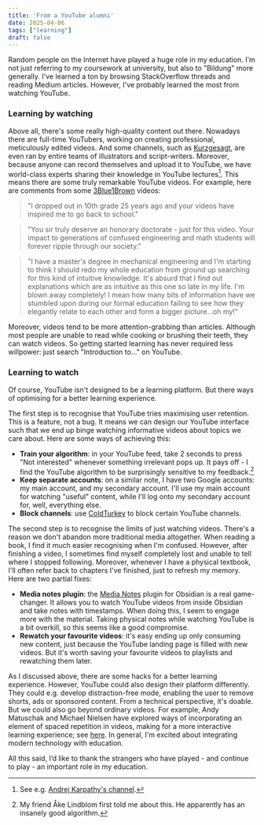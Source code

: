 ```yaml
---
title: 'From a YouTube alumni'
date: 2025-04-06
tags: ["learning"]
draft: false
---
```


Random people on the Internet have played a huge role in my education. I'm not just referring to my coursework at university, but also to "Bildung" more generally. I've learned a ton by browsing StackOverflow threads and reading Medium articles. However, I've probably learned the most from watching YouTube.

### Learning by watching
Above all, there's some really high-quality content out there. Nowadays there are full-time YouTubers, working on creating professional, meticulously edited videos. And some channels, such as [Kurzgesagt](https://www.youtube.com/channel/UCsXVk37bltHxD1rDPwtNM8Q), are even ran by entire teams of illustrators and script-writers. Moreover, because anyone can record themselves and upload it to YouTube, we have world-class experts sharing their knowledge in YouTube lectures[^1]. This means there are some truly remarkable YouTube videos. For example, here are comments from some [3Blue1Brown](https://www.youtube.com/@3blue1brown) videos:

> "I dropped out in 10th grade 25 years ago and your videos have inspired me to go back to school."

> "You sir truly deserve an honorary doctorate - just for this video. Your impact to generations of confused engineering and math students will forever ripple through our society."

> "I have a master's degree in mechanical engineering and I'm starting to think I should redo my whole education from ground up searching for this kind of intuitive knowledge. It's absurd that I find out explanations which are as intuitive as this one so late in my life. I'm blown away completely! I mean how many bits of information have we stumbled upon during our formal education failing to see how they elegantly relate to each other and form a bigger picture...oh my!"

Moreover, videos tend to be more attention-grabbing than articles. Although most people are unable to read while cooking or brushing their teeth, they can watch videos. So getting started learning has never required less willpower: just search "Introduction to..." on YouTube. 

### Learning to watch
Of course, YouTube isn't designed to be a learning platform. But there ways of optimising for a better learning experience.

The first step is to recognise that YouTube tries maximising user retention. This is a feature, not a bug. It means we can design our YouTube interface such that we end up binge watching informative videos about topics we care about. Here are some ways of achieving this:

- **Train your algorithm**: in your YouTube feed, take 2 seconds to press "Not interested" whenever something irrelevant pops up. It pays off - I find the YouTube algorithm to be surprisingly sensitive to my feedback.[^2]
- **Keep separate accounts**: on a similar note, I have two Google accounts: my main account, and my secondary account. I'll use my main account for watching "useful" content, while I'll log onto my secondary account for, well, everything else. 
- **Block channels**: use [ColdTurkey](https://getcoldturkey.com/support/how-to/allow-youtube-channel/) to block certain YouTube channels.

The second step is to recognise the limits of just watching videos. There's a reason we don't abandon more traditional media altogether. When reading a book, I find it much easier recognising when I'm confused. However, after finishing a video, I sometimes find myself completely lost and unable to tell where I stopped following. Moreover, whenever I have a physical textbook, I'll often refer back to chapters I've finished, just to refresh my memory. Here are two partial fixes:

- **Media notes plugin**: the [Media Notes](obsidian://show-plugin?id=media-notes) plugin for Obsidian is a real game-changer. It allows you to watch YouTube videos from inside Obsidian and take notes with timestamps. When doing this, I seem to engage more with the material. Taking physical notes while watching YouTube is a bit overkill, so this seems like a good compromise.
- **Rewatch your favourite videos**: it's easy ending up only consuming new content, just because the YouTube landing page is filled with new videos. But it's worth saving your favourite videos to playlists and rewatching them later.

As I discussed above, there are some hacks for a better learning experience. However, YouTube could also design their platform differently. They could e.g. develop distraction-free mode, enabling the user to remove shorts, ads or sponsored content. From a technical perspective, it's doable. But we could also go beyond ordinary videos. For example, Andy Matuschak and Michael Nielsen have explored ways of incorporating an element of spaced repetition in videos, making for a more interactive learning experience; see [here](https://numinous.productions/ttft/#mnemonic-video). In general, I'm excited about integrating modern technology with education.

All this said, I’d like to thank the strangers who have played - and continue to play - an important role in my education.

[^1]: See e.g. [Andrej Karpathy's channel](https://www.youtube.com/@AndrejKarpathy).
[^2]: My friend Åke Lindblom first told me about this. He apparently has an insanely good algorithm.
